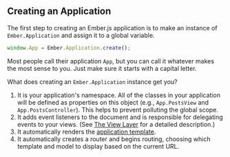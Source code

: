 ## Creating an Application

The first step to creating an Ember.js application is to make an
instance of `Ember.Application` and assign it to a global variable.

```javascript
window.App = Ember.Application.create();
```

Most people call their application `App`, but you can call it whatever
makes the most sense to you. Just make sure it starts with a capital
letter.

What does creating an `Ember.Application` instance get you?

1. It is your application's namespace. All of the classes in your
   application will be defined as properties on this object (e.g.,
   `App.PostsView` and `App.PostsController`). This helps to prevent
   polluting the global scope.
2. It adds event listeners to the document and is responsible for
   delegating events to your views. (See [The View Layer](../understanding-ember/the-view-layer)
  for a detailed description.)
3. It automatically renders the [application template](../templates/the-application-template).
4. It automatically creates a router and begins routing, choosing which
   template and model to display based on the current URL.
